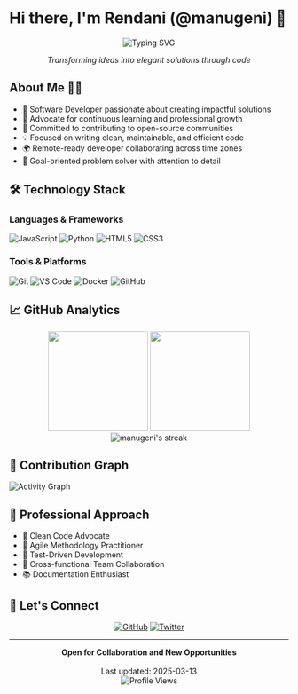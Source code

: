 # Hi there, I'm Rendani (@manugeni) 👋

<div align="center">
  <img src="https://readme-typing-svg.herokuapp.com?font=Fira+Code&pause=1000&width=435&lines=Full-Stack+Software+Developer;Open+Source+Enthusiast;Problem+Solver;Continuous+Learner" alt="Typing SVG" />
</div>

<p align="center">
  <em>Transforming ideas into elegant solutions through code</em>
</p>

## About Me 👨‍💻

- 🚀 Software Developer passionate about creating impactful solutions
- 🌱 Advocate for continuous learning and professional growth
- 🤝 Committed to contributing to open-source communities
- 💡 Focused on writing clean, maintainable, and efficient code
- 🌍 Remote-ready developer collaborating across time zones
- 🎯 Goal-oriented problem solver with attention to detail

## 🛠️ Technology Stack

### Languages & Frameworks
![JavaScript](https://img.shields.io/badge/-JavaScript-F7DF1E?style=flat-square&logo=javascript&logoColor=black)
![Python](https://img.shields.io/badge/-Python-3776AB?style=flat-square&logo=Python&logoColor=white)
![HTML5](https://img.shields.io/badge/-HTML5-E34F26?style=flat-square&logo=html5&logoColor=white)
![CSS3](https://img.shields.io/badge/-CSS3-1572B6?style=flat-square&logo=css3)

### Tools & Platforms
![Git](https://img.shields.io/badge/-Git-F05032?style=flat-square&logo=git&logoColor=white)
![VS Code](https://img.shields.io/badge/-VS%20Code-007ACC?style=flat-square&logo=visual-studio-code)
![Docker](https://img.shields.io/badge/-Docker-2496ED?style=flat-square&logo=docker&logoColor=white)
![GitHub](https://img.shields.io/badge/-GitHub-181717?style=flat-square&logo=github)

## 📈 GitHub Analytics

<div align="center">
  <img height="180em" src="https://github-readme-stats.vercel.app/api?username=manugeni&show_icons=true&theme=tokyonight&include_all_commits=true&count_private=true"/>
  <img height="180em" src="https://github-readme-stats.vercel.app/api/top-langs/?username=manugeni&layout=compact&langs_count=7&theme=tokyonight"/>
</div>

<div align="center">
  <img src="https://github-readme-streak-stats.herokuapp.com/?user=manugeni&theme=tokyonight" alt="manugeni's streak"/>
</div>

## 🌟 Contribution Graph
![Activity Graph](https://github-readme-activity-graph.vercel.app/graph?username=manugeni&theme=tokyo-night)

## 💼 Professional Approach

- 📝 Clean Code Advocate
- 🔄 Agile Methodology Practitioner
- 🧪 Test-Driven Development
- 🤝 Cross-functional Team Collaboration
- 📚 Documentation Enthusiast

## 🤝 Let's Connect

<div align="center">
  
[![GitHub](https://img.shields.io/badge/-GitHub-181717?style=for-the-badge&logo=github)](https://github.com/manugeni)
[![Twitter](https://img.shields.io/badge/-Twitter-000000?style=for-the-badge&logo=x&logoColor=white)](https://twitter.com/callmerendani)

</div>

---

<div align="center">
  <b>Open for Collaboration and New Opportunities</b>
  <br><br>
  Last updated: 2025-03-13
  <br>
  <img src="https://komarev.com/ghpvs/?username=manugeni&color=blueviolet" alt="Profile Views" />
</div>

<!--
✨ Fun fact: This README was last updated at 23:56:34 UTC on 2025-03-13!
-->
